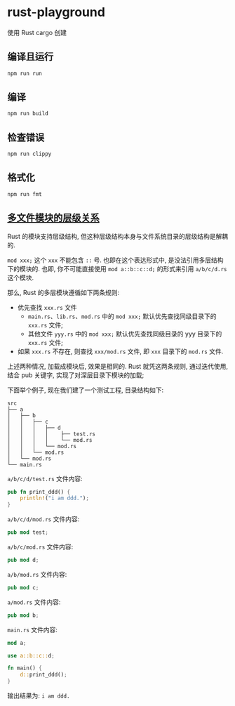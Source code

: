 # rust-playground

使用 Rust cargo 创建

## 编译且运行

```bash
npm run run
```

## 编译

```bash
npm run build
```

## 检查错误

```bash
npm run clippy
```

## 格式化

```bash
npm run fmt
```

## [多文件模块的层级关系](https://wiki.jikexueyuan.com/project/rust-primer/module/module.html)

Rust 的模块支持层级结构, 但这种层级结构本身与文件系统目录的层级结构是解耦的.

`mod xxx;` 这个 `xxx` 不能包含 `::` 号. 也即在这个表达形式中, 是没法引用多层结构下的模块的. 也即, 你不可能直接使用 `mod a::b::c::d;` 的形式来引用 `a/b/c/d.rs` 这个模块.

那么, Rust 的多层模块遵循如下两条规则:

- 优先查找 `xxx.rs` 文件
  - `main.rs`、`lib.rs`、`mod.rs` 中的 `mod xxx;` 默认优先查找同级目录下的 `xxx.rs` 文件;
  - 其他文件 `yyy.rs` 中的 `mod xxx;` 默认优先查找同级目录的 yyy 目录下的 `xxx.rs` 文件;
- 如果 `xxx.rs` 不存在, 则查找 `xxx/mod.rs` 文件, 即 `xxx` 目录下的 `mod.rs` 文件.

上述两种情况, 加载成模块后, 效果是相同的. Rust 就凭这两条规则, 通过迭代使用, 结合 pub 关键字, 实现了对深层目录下模块的加载;

下面举个例子, 现在我们建了一个测试工程, 目录结构如下:

```
src
├── a
│   ├── b
│   │   ├── c
│   │   │   ├── d
│   │   │   │    ├── test.rs
│   │   │   │    └── mod.rs
│   │   │   └── mod.rs
│   │   └── mod.rs
│   └── mod.rs
└── main.rs
```

`a/b/c/d/test.rs` 文件内容:

```rust
pub fn print_ddd() {
    println!("i am ddd.");
}
```

`a/b/c/d/mod.rs` 文件内容:

```rust
pub mod test;
```

`a/b/c/mod.rs` 文件内容:

```rust
pub mod d;
```

`a/b/mod.rs` 文件内容:

```rust
pub mod c;
```

`a/mod.rs` 文件内容:

```rust
pub mod b;
```

`main.rs` 文件内容:

```rust
mod a;

use a::b::c::d;

fn main() {
    d::print_ddd();
}
```

输出结果为: `i am ddd.`
